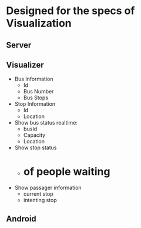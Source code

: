 # Designed for the specs of Visualization

## Server

## Visualizer
- Bus Information
  - Id
  - Bus Number
  - Bus Stops
- Stop Information
  - Id
  - Location
- Show bus status realtime:
  - busId
  - Capacity
  - Location
- Show stop status
  - # of people waiting
- Show passager information
  - current stop
  - intenting stop

## Android

